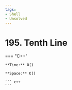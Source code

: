 ```yaml
---
tags:
- Shell
- Unsolved
---
```



# 195. Tenth Line

=== "C++"

    **Time:** O()

    **Space:** O()

    ``` c++
    ```